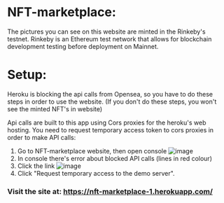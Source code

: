 # NFT-marketplace:

The pictures you can see on this website are minted in the Rinkeby's testnet. 
Rinkeby is an Ethereum test network that allows for blockchain development testing before deployment on Mainnet.

# Setup:

Heroku is blocking the api calls from Opensea, so you have to do these steps in order to use the website.
(If you don't do these steps, you won't see the minted NFT's in website)

Api calls are built to this app using Cors proxies for the heroku's web hosting. You need to request temporary access token to cors proxies in order to make API calls:


1. Go to NFT-marketplace website, then open console
![image](https://user-images.githubusercontent.com/86682573/150862475-2dcb507d-cfcc-4ae1-81c0-41868aa6f527.png)
2. In console there's error about blocked API calls (lines in red colour)
3. Click the link
![image](https://user-images.githubusercontent.com/86682573/150862044-f1fe617e-f46a-44a1-b958-47212b20e606.png)
4. Click "Request temporary access to the demo server".

### Visit the site at: https://nft-marketplace-1.herokuapp.com/

